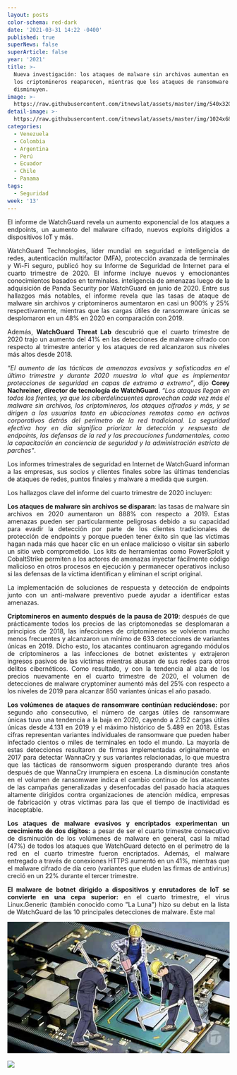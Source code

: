 ```yaml
---
layout: posts
color-schema: red-dark
date: '2021-03-31 14:22 -0400'
published: true
superNews: false
superArticle: false
year: '2021'
title: >-
  Nueva investigación: los ataques de malware sin archivos aumentan en un 900% y
  los criptomineros reaparecen, mientras que los ataques de ransomware
  disminuyen.
image: >-
  https://raw.githubusercontent.com/itnewslat/assets/master/img/540x320/Mineros-Kaspersky-p.jpg
detail-image: >-
  https://raw.githubusercontent.com/itnewslat/assets/master/img/1024x680/Mineros-Kaspersky-g.jpg
categories:
  - Venezuela
  - Colombia
  - Argentina
  - Perú
  - Ecuador
  - Chile
  - Panama
tags:
  - Seguridad
week: '13'
---
```

<p style="text-align: justify;">El informe de WatchGuard revela un aumento exponencial de los ataques a endpoints, un aumento del malware cifrado, nuevos exploits dirigidos a dispositivos IoT y más.</p>
<p style="text-align: justify;">WatchGuard Technologies, líder mundial en seguridad e inteligencia de redes, autenticación multifactor (MFA), protección avanzada de terminales y Wi-Fi seguro, publicó hoy su Informe de Seguridad de Internet para el cuarto trimestre de 2020. El informe incluye nuevos y emocionantes conocimientos basados en terminales. inteligencia de amenazas luego de la adquisición de Panda Security por WatchGuard en junio de 2020. Entre sus hallazgos más notables, el informe revela que las tasas de ataque de malware sin archivos y criptomineros aumentaron en casi un 900% y 25% respectivamente, mientras que las cargas útiles de ransomware únicas se desplomaron en un 48% en 2020 en comparación con 2019.</p>
<p style="text-align: justify;">Además, <strong>WatchGuard Threat Lab</strong> descubrió que el cuarto trimestre de 2020 trajo un aumento del 41% en las detecciones de malware cifrado con respecto al trimestre anterior y los ataques de red alcanzaron sus niveles más altos desde 2018.</p>
<p style="text-align: justify;"><em>“El aumento de las tácticas de amenazas evasivas y sofisticadas en el último trimestre y durante 2020 muestra lo vital que es implementar protecciones de seguridad en capas de extremo a extremo”</em>, dijo <strong>Corey Nachreiner, director de tecnología de WatchGuard</strong>. <em>“Los ataques llegan en todos los frentes, ya que los ciberdelincuentes aprovechan cada vez más el malware sin archivos, los criptomineros, los ataques cifrados y más, y se dirigen a los usuarios tanto en ubicaciones remotas como en activos corporativos detrás del perímetro de la red tradicional. La seguridad efectiva hoy en día significa priorizar la detección y respuesta de endpoints, las defensas de la red y las precauciones fundamentales, como la capacitación en conciencia de seguridad y la administración estricta de parches"</em>.</p>
<p style="text-align: justify;">Los informes trimestrales de seguridad en Internet de WatchGuard informan a las empresas, sus socios y clientes finales sobre las últimas tendencias de ataques de redes, puntos finales y malware a medida que surgen.</p>
<p style="text-align: justify;">Los hallazgos clave del informe del cuarto trimestre de 2020 incluyen:</p>
<p style="text-align: justify;"><strong>Los ataques de malware sin archivos se disparan</strong>: las tasas de malware sin archivos en 2020 aumentaron un 888% con respecto a 2019. Estas amenazas pueden ser particularmente peligrosas debido a su capacidad para evadir la detección por parte de los clientes tradicionales de protección de endpoints y porque pueden tener éxito sin que las víctimas hagan nada más que hacer clic en un enlace malicioso o visitar sin saberlo un sitio web comprometido. Los kits de herramientas como PowerSploit y CobaltStrike permiten a los actores de amenazas inyectar fácilmente código malicioso en otros procesos en ejecución y permanecer operativos incluso si las defensas de la víctima identifican y eliminan el script original.</p>
<p style="text-align: justify;">La implementación de soluciones de respuesta y detección de endpoints junto con un anti-malware preventivo puede ayudar a identificar estas amenazas.</p>
<p style="text-align: justify;"><strong>Criptomineros en aumento después de la pausa de 2019</strong>: después de que prácticamente todos los precios de las criptomonedas se desplomaran a principios de 2018, las infecciones de criptomineros se volvieron mucho menos frecuentes y alcanzaron un mínimo de 633 detecciones de variantes únicas en 2019. Dicho esto, los atacantes continuaron agregando módulos de criptomineros a las infecciones de botnet existentes y extrajeron ingresos pasivos de las víctimas mientras abusan de sus redes para otros delitos cibernéticos. Como resultado, y con la tendencia al alza de los precios nuevamente en el cuarto trimestre de 2020, el volumen de detecciones de malware cryptominer aumentó más del 25% con respecto a los niveles de 2019 para alcanzar 850 variantes únicas el año pasado.</p>
<p style="text-align: justify;"><strong>Los volúmenes de ataques de ransomware continúan reduciéndose:</strong> por segundo año consecutivo, el número de cargas útiles de ransomware únicas tuvo una tendencia a la baja en 2020, cayendo a 2.152 cargas útiles únicas desde 4.131 en 2019 y el máximo histórico de 5.489 en 2018. Estas cifras representan variantes individuales de ransomware que pueden haber infectado cientos o miles de terminales en todo el mundo. La mayoría de estas detecciones resultaron de firmas implementadas originalmente en 2017 para detectar WannaCry y sus variantes relacionadas, lo que muestra que las tácticas de ransomworm siguen prosperando durante tres años después de que WannaCry irrumpiera en escena. La disminución constante en el volumen de ransomware indica el cambio continuo de los atacantes de las campañas generalizadas y desenfocadas del pasado hacia ataques altamente dirigidos contra organizaciones de atención médica, empresas de fabricación y otras víctimas para las que el tiempo de inactividad es inaceptable.</p>
<p style="text-align: justify;"><strong>Los ataques de malware evasivos y encriptados experimentan un crecimiento de dos dígitos:</strong> a pesar de ser el cuarto trimestre consecutivo de disminución de los volúmenes de malware en general, casi la mitad (47%) de todos los ataques que WatchGuard detectó en el perímetro de la red en el cuarto trimestre fueron encriptados. Además, el malware entregado a través de conexiones HTTPS aumentó en un 41%, mientras que el malware cifrado de día cero (variantes que eluden las firmas de antivirus) creció en un 22% durante el tercer trimestre.</p>
<p style="text-align: justify;"><strong>El malware de botnet dirigido a dispositivos y enrutadores de IoT se convierte en una cepa superior: </strong>en el cuarto trimestre, el virus Linux.Generic (también conocido como "La Luna") hizo su debut en la lista de WatchGuard de las 10 principales detecciones de malware. Este mal</p>

![](https://raw.githubusercontent.com/itnewslat/assets/master/img/540x320/Mineros-Kaspersky-p.jpg)

<img src="https://tracker.metricool.com/c3po.jpg?hash=56f88a41e39ab42c063cc51676587a04"/>
